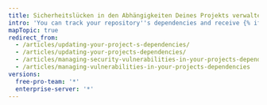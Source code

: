 ```yaml
---
title: Sicherheitslücken in den Abhängigkeiten Deines Projekts verwalten
intro: 'You can track your repository''s dependencies and receive {% if currentVersion == "free-pro-team@latest" %}{{ site.data.variables.product.prodname_dependabot_alerts }}{% else %}security alerts{% endif %} when {{ site.data.variables.product.product_name }} detects vulnerable dependencies.'
mapTopic: true
redirect_from:
  - /articles/updating-your-project-s-dependencies/
  - /articles/updating-your-projects-dependencies/
  - /articles/managing-security-vulnerabilities-in-your-projects-dependencies/
  - /articles/managing-vulnerabilities-in-your-projects-dependencies
versions:
  free-pro-team: '*'
  enterprise-server: '*'
---
```


